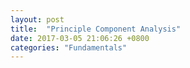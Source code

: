 ```yaml
---
layout: post
title:  "Principle Component Analysis"
date: 2017-03-05 21:06:26 +0800
categories: "Fundamentals"
---
```


